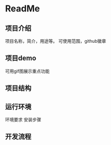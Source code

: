 # ReadMe

## 项目介绍

项目名称，简介，用途等。
可使用范围，github徽章

## 项目demo

可用gif图展示重点功能

## 项目结构

## 运行环境

环境要求
安装步骤

## 开发流程
